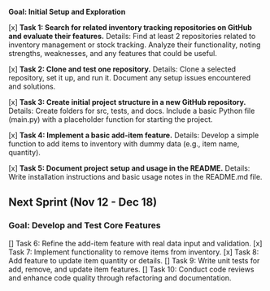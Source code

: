**Goal: Initial Setup and Exploration**

[x] **Task 1: Search for related inventory tracking repositories on GitHub and evaluate their features.**
Details: Find at least 2 repositories related to inventory management or stock tracking. Analyze their functionality, noting strengths, weaknesses, and any features that could be useful.

[x] **Task 2: Clone and test one repository.**
Details: Clone a selected repository, set it up, and run it. Document any setup issues encountered and solutions.

[x] **Task 3: Create initial project structure in a new GitHub repository.**
Details: Create folders for src, tests, and docs. Include a basic Python file (main.py) with a placeholder function for starting the project.

[x] **Task 4: Implement a basic add-item feature.**
Details: Develop a simple function to add items to inventory with dummy data (e.g., item name, quantity).

[x] **Task 5: Document project setup and usage in the README.**
Details: Write installation instructions and basic usage notes in the README.md file.


## Next Sprint (Nov 12 - Dec 18)
### Goal: Develop and Test Core Features
[] Task 6: Refine the add-item feature with real data input and validation.
[x] Task 7: Implement functionality to remove items from inventory.
[x] Task 8: Add feature to update item quantity or details.
[] Task 9: Write unit tests for add, remove, and update item features.
[] Task 10: Conduct code reviews and enhance code quality through refactoring and documentation.
